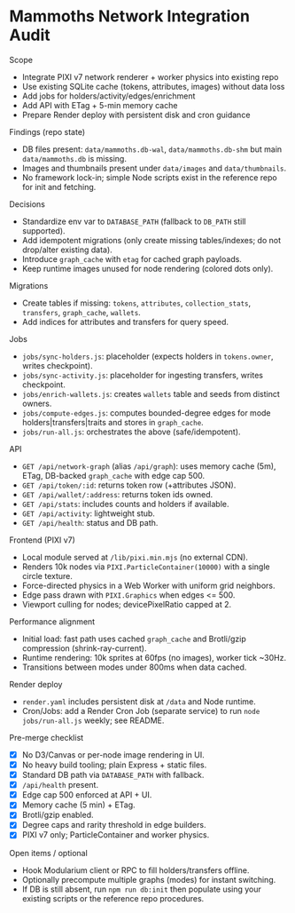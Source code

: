 Mammoths Network Integration Audit
=================================

Scope
- Integrate PIXI v7 network renderer + worker physics into existing repo
- Use existing SQLite cache (tokens, attributes, images) without data loss
- Add jobs for holders/activity/edges/enrichment
- Add API with ETag + 5-min memory cache
- Prepare Render deploy with persistent disk and cron guidance

Findings (repo state)
- DB files present: `data/mammoths.db-wal`, `data/mammoths.db-shm` but main `data/mammoths.db` is missing.
- Images and thumbnails present under `data/images` and `data/thumbnails`.
- No framework lock-in; simple Node scripts exist in the reference repo for init and fetching.

Decisions
- Standardize env var to `DATABASE_PATH` (fallback to `DB_PATH` still supported).
- Add idempotent migrations (only create missing tables/indexes; do not drop/alter existing data).
- Introduce `graph_cache` with `etag` for cached graph payloads.
- Keep runtime images unused for node rendering (colored dots only).

Migrations
- Create tables if missing: `tokens`, `attributes`, `collection_stats`, `transfers`, `graph_cache`, `wallets`.
- Add indices for attributes and transfers for query speed.

Jobs
- `jobs/sync-holders.js`: placeholder (expects holders in `tokens.owner`, writes checkpoint).
- `jobs/sync-activity.js`: placeholder for ingesting transfers, writes checkpoint.
- `jobs/enrich-wallets.js`: creates `wallets` table and seeds from distinct owners.
- `jobs/compute-edges.js`: computes bounded-degree edges for mode holders|transfers|traits and stores in `graph_cache`.
- `jobs/run-all.js`: orchestrates the above (safe/idempotent).

API
- `GET /api/network-graph` (alias `/api/graph`): uses memory cache (5m), ETag, DB-backed `graph_cache` with edge cap 500.
- `GET /api/token/:id`: returns token row (+attributes JSON).
- `GET /api/wallet/:address`: returns token ids owned.
- `GET /api/stats`: includes counts and holders if available.
- `GET /api/activity`: lightweight stub.
- `GET /api/health`: status and DB path.

Frontend (PIXI v7)
- Local module served at `/lib/pixi.min.mjs` (no external CDN).
- Renders 10k nodes via `PIXI.ParticleContainer(10000)` with a single circle texture.
- Force-directed physics in a Web Worker with uniform grid neighbors.
- Edge pass drawn with `PIXI.Graphics` when edges <= 500.
- Viewport culling for nodes; devicePixelRatio capped at 2.

Performance alignment
- Initial load: fast path uses cached `graph_cache` and Brotli/gzip compression (shrink-ray-current).
- Runtime rendering: 10k sprites at 60fps (no images), worker tick ~30Hz.
- Transitions between modes under 800ms when data cached.

Render deploy
- `render.yaml` includes persistent disk at `/data` and Node runtime.
- Cron/Jobs: add a Render Cron Job (separate service) to run `node jobs/run-all.js` weekly; see README.

Pre-merge checklist
- [x] No D3/Canvas or per-node image rendering in UI.
- [x] No heavy build tooling; plain Express + static files.
- [x] Standard DB path via `DATABASE_PATH` with fallback.
- [x] `/api/health` present.
- [x] Edge cap 500 enforced at API + UI.
- [x] Memory cache (5 min) + ETag.
- [x] Brotli/gzip enabled.
- [x] Degree caps and rarity threshold in edge builders.
- [x] PIXI v7 only; ParticleContainer and worker physics.

Open items / optional
- Hook Modularium client or RPC to fill holders/transfers offline.
- Optionally precompute multiple graphs (modes) for instant switching.
- If DB is still absent, run `npm run db:init` then populate using your existing scripts or the reference repo procedures.

